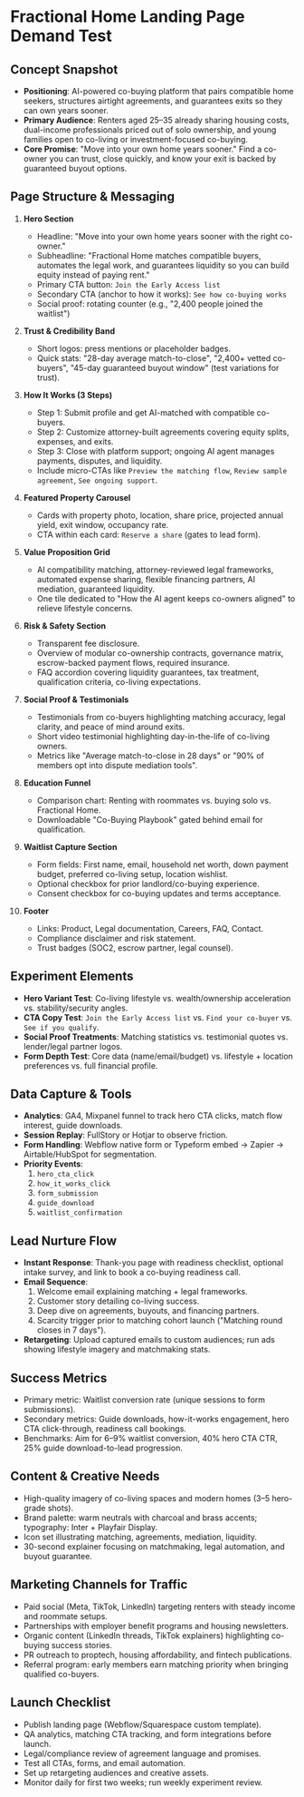 # Fractional Home Landing Page Demand Test

## Concept Snapshot
- **Positioning**: AI-powered co-buying platform that pairs compatible home seekers, structures airtight agreements, and guarantees exits so they can own years sooner.
- **Primary Audience**: Renters aged 25–35 already sharing housing costs, dual-income professionals priced out of solo ownership, and young families open to co-living or investment-focused co-buying.
- **Core Promise**: "Move into your own home years sooner." Find a co-owner you can trust, close quickly, and know your exit is backed by guaranteed buyout options.

## Page Structure & Messaging
1. **Hero Section**
   - Headline: "Move into your own home years sooner with the right co-owner."
   - Subheadline: "Fractional Home matches compatible buyers, automates the legal work, and guarantees liquidity so you can build equity instead of paying rent."
   - Primary CTA button: `Join the Early Access list`
   - Secondary CTA (anchor to how it works): `See how co-buying works`
   - Social proof: rotating counter (e.g., "2,400 people joined the waitlist")

2. **Trust & Credibility Band**
   - Short logos: press mentions or placeholder badges.
   - Quick stats: "28-day average match-to-close", "2,400+ vetted co-buyers", "45-day guaranteed buyout window" (test variations for trust).

3. **How It Works (3 Steps)**
   - Step 1: Submit profile and get AI-matched with compatible co-buyers.
   - Step 2: Customize attorney-built agreements covering equity splits, expenses, and exits.
   - Step 3: Close with platform support; ongoing AI agent manages payments, disputes, and liquidity.
   - Include micro-CTAs like `Preview the matching flow`, `Review sample agreement`, `See ongoing support`.

4. **Featured Property Carousel**
   - Cards with property photo, location, share price, projected annual yield, exit window, occupancy rate.
   - CTA within each card: `Reserve a share` (gates to lead form).

5. **Value Proposition Grid**
   - AI compatibility matching, attorney-reviewed legal frameworks, automated expense sharing, flexible financing partners, AI mediation, guaranteed liquidity.
   - One tile dedicated to "How the AI agent keeps co-owners aligned" to relieve lifestyle concerns.

6. **Risk & Safety Section**
   - Transparent fee disclosure.
   - Overview of modular co-ownership contracts, governance matrix, escrow-backed payment flows, required insurance.
   - FAQ accordion covering liquidity guarantees, tax treatment, qualification criteria, co-living expectations.

7. **Social Proof & Testimonials**
   - Testimonials from co-buyers highlighting matching accuracy, legal clarity, and peace of mind around exits.
   - Short video testimonial highlighting day-in-the-life of co-living owners.
   - Metrics like "Average match-to-close in 28 days" or "90% of members opt into dispute mediation tools".

8. **Education Funnel**
   - Comparison chart: Renting with roommates vs. buying solo vs. Fractional Home.
   - Downloadable "Co-Buying Playbook" gated behind email for qualification.

9. **Waitlist Capture Section**
   - Form fields: First name, email, household net worth, down payment budget, preferred co-living setup, location wishlist.
   - Optional checkbox for prior landlord/co-buying experience.
   - Consent checkbox for co-buying updates and terms acceptance.

10. **Footer**
    - Links: Product, Legal documentation, Careers, FAQ, Contact.
    - Compliance disclaimer and risk statement.
    - Trust badges (SOC2, escrow partner, legal counsel).

## Experiment Elements
- **Hero Variant Test**: Co-living lifestyle vs. wealth/ownership acceleration vs. stability/security angles.
- **CTA Copy Test**: `Join the Early Access list` vs. `Find your co-buyer` vs. `See if you qualify`.
- **Social Proof Treatments**: Matching statistics vs. testimonial quotes vs. lender/legal partner logos.
- **Form Depth Test**: Core data (name/email/budget) vs. lifestyle + location preferences vs. full financial profile.

## Data Capture & Tools
- **Analytics**: GA4, Mixpanel funnel to track hero CTA clicks, match flow interest, guide downloads.
- **Session Replay**: FullStory or Hotjar to observe friction.
- **Form Handling**: Webflow native form or Typeform embed → Zapier → Airtable/HubSpot for segmentation.
- **Priority Events**:
  1. `hero_cta_click`
  2. `how_it_works_click`
  3. `form_submission`
  4. `guide_download`
  5. `waitlist_confirmation`

## Lead Nurture Flow
- **Instant Response**: Thank-you page with readiness checklist, optional intake survey, and link to book a co-buying readiness call.
- **Email Sequence**:
  1. Welcome email explaining matching + legal frameworks.
  2. Customer story detailing co-living success.
  3. Deep dive on agreements, buyouts, and financing partners.
  4. Scarcity trigger prior to matching cohort launch ("Matching round closes in 7 days").
- **Retargeting**: Upload captured emails to custom audiences; run ads showing lifestyle imagery and matchmaking stats.

## Success Metrics
- Primary metric: Waitlist conversion rate (unique sessions to form submissions).
- Secondary metrics: Guide downloads, how-it-works engagement, hero CTA click-through, readiness call bookings.
- Benchmarks: Aim for 6–9% waitlist conversion, 40% hero CTA CTR, 25% guide download-to-lead progression.

## Content & Creative Needs
- High-quality imagery of co-living spaces and modern homes (3–5 hero-grade shots).
- Brand palette: warm neutrals with charcoal and brass accents; typography: Inter + Playfair Display.
- Icon set illustrating matching, agreements, mediation, liquidity.
- 30-second explainer focusing on matchmaking, legal automation, and buyout guarantee.

## Marketing Channels for Traffic
- Paid social (Meta, TikTok, LinkedIn) targeting renters with steady income and roommate setups.
- Partnerships with employer benefit programs and housing newsletters.
- Organic content (LinkedIn threads, TikTok explainers) highlighting co-buying success stories.
- PR outreach to proptech, housing affordability, and fintech publications.
- Referral program: early members earn matching priority when bringing qualified co-buyers.

## Launch Checklist
- Publish landing page (Webflow/Squarespace custom template).
- QA analytics, matching CTA tracking, and form integrations before launch.
- Legal/compliance review of agreement language and promises.
- Test all CTAs, forms, and email automation.
- Set up retargeting audiences and creative assets.
- Monitor daily for first two weeks; run weekly experiment review.
